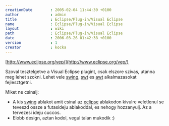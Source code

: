 ```yaml
---
creationDate        : 2005-02-04 11:44:30 +0100 
author              : admin 
title               : Eclipse/Plug-in/Visual Eclipse 
name                : Eclipse/Plug-in/Visual Eclipse 
layout              : wiki 
path                : Eclipse/Plug-in/Visual Eclipse 
date                : 2006-03-26 01:42:38 +0100 
version             : 1 
creator             : kocka 
---
```

[http://www.eclipse.org/vep/](http://www.eclipse.org/vep/)

Szoval tesztelgetve a Visual Eclipse plugint, csak elszore szivas, utanna meg lehet szokni. Lehet vele [swing](../../Swing.html), [swt](../../swt.html) es [awt](../../AWT.html) alkalmazasokat fejlesztgetni.

Miket ne csinalj:

*   A kis [swing](../../Swing.html) ablakot amit csinal az [eclipse](../../Eclipse.html) ablakodon kivulre veletlenul se teveszd ossze a futasideju ablakoddal, es nehogy hozzanyulj. Az a tervezesi ideju cuccos.
*   Elobb design, aztan kodol, vegul talan mukodik :)
